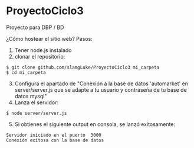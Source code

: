 # ProyectoCiclo3
Proyecto para DBP / BD

̇¿Cómo hostear el sitio web?
Pasos:

1. Tener node.js instalado
2. clonar el repositorio:
```
$ git clone github.com/slamgLuke/ProyectoCiclo3 mi_carpeta
$ cd mi_carpeta
```
3. Configura el apartado de "Conexión a la base de datos 'automarket' en server/server.js que se adapte a tu usuario y contraseña de tu base de datos mysql"
4. Lanza el servidor:
```
$ node server/server.js
```

5. Si obtienes el siguiente output en consola, se lanzó exitosamente:
```
Servidor iniciado en el puerto  3000
Conexión exitosa con la base de datos
```
